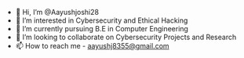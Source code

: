 - 👋 Hi, I’m @Aayushjoshi28
- 👀 I’m interested in Cybersecurity and Ethical Hacking
- 🌱 I’m currently pursuing B.E in Computer Engineering
- 💞️ I’m looking to collaborate on Cybersecurity Projects and Research
- 📫 How to reach me - aayushj8355@gmail.com
